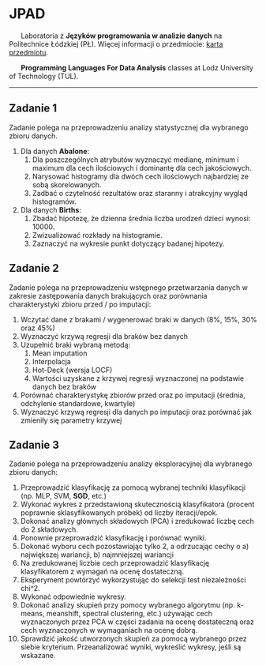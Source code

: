 # JPAD

<img src="https://static.dwcdn.net/css/flag-icons/flags/4x3/pl.svg" height="10" width="20"> Laboratoria z **Języków programowania w analizie danych** na Politechnice Łódzkiej (PŁ). Więcej informacji o przedmiocie: [karta przedmiotu](https://programy.p.lodz.pl/ectslabel-web/przedmiot_3.jsp?l=pl&idPrzedmiotu=172755&pkId=1149&s=1&j=0&w=informatyka%20stosowana&v=3).

<img src="https://static.dwcdn.net/css/flag-icons/flags/4x3/gb.svg" height="10" width="20"> **Programming Languages For Data Analysis** classes at Lodz University of Technology (TUL).

---

## Zadanie 1

Zadanie polega na przeprowadzeniu analizy statystycznej dla wybranego zbioru danych.

1. Dla danych **Abalone**:
    1. Dla poszczególnych atrybutów wyznaczyć medianę, minimum i maximum dla cech ilościowych i dominantę dla cech jakościowych.
    2. Narysować histogramy dla dwóch cech ilościowych najbardziej ze sobą skorelowanych.
    3. Zadbać o czytelność rezultatów oraz staranny i atrakcyjny wygląd histogramów.
2. Dla danych **Births**:
    1. Zbadać hipotezę, że dzienna średnia liczba urodzeń dzieci wynosi: 10000.
    2. Zwizualizować rozkłady na histogramie.
    3. Zaznaczyć na wykresie punkt dotyczący badanej hipotezy.

## Zadanie 2

Zadanie polega na przeprowadzeniu wstępnego przetwarzania danych w zakresie zastępowania danych brakujących oraz porównania charakterystyki zbioru przed / po imputacji:

1. Wczytać dane z brakami / wygenerować braki w danych (8%, 15%, 30% oraz 45%)
2. Wyznaczyć krzywą regresji dla braków bez danych
3. Uzupełnić braki wybraną metodą:
    1. Mean imputation
    2. Interpolacja
    3. Hot-Deck (wersja LOCF)
    4. Wartości uzyskane z krzywej regresji wyznaczonej na podstawie danych bez braków
4. Porównać charakterystykę zbiorów przed oraz po imputacji (średnia, odchylenie standardowe, kwartyle)
5. Wyznaczyć krzywą regresji dla danych po imputacji oraz porównać jak zmieniły się parametry krzywej

## Zadanie 3

Zadanie polega na przeprowadzeniu analizy eksploracyjnej dla wybranego zbioru danych:

1. Przeprowadzić klasyfikację za pomocą wybranej techniki klasyfikacji (np. MLP, SVM, **SGD**, etc.)
2. Wykonać wykres z przedstawioną skutecznością klasyfikatora (procent poprawnie sklasyfikowanych próbek) od liczby iteracji/epok.
3. Dokonać analizy głównych składowych (PCA) i zredukować liczbę cech do 2 składowych.
4. Ponownie przeprowadzić klasyfikację i porównać wyniki.
5. Dokonać wyboru cech pozostawiając tylko 2, a odrzucając cechy o a) największej wariancji, b) najmniejszej wariancji
6. Na zredukowanej liczbie cech przeprowadzić klasyfikację klasyfikatorem z wymagań na ocenę dostateczną.
7. Eksperyment powtórzyć wykorzystując do selekcji test niezależności chi^2.
8. Wykonać odpowiednie wykresy.
9. Dokonać analizy skupień przy pomocy wybranego algorytmu (np. k-means, meanshift, spectral clustering, etc.) używając cech wyznaczonych przez PCA w części zadania na ocenę dostateczną oraz cech wyznaczonych w wymaganiach na ocenę dobrą.
10. Sprawdzić jakość utworzonych skupień za pomocą wybranego przez siebie kryterium. Przeanalizować wyniki, wykreślić wykresy, jeśli są wskazane.
